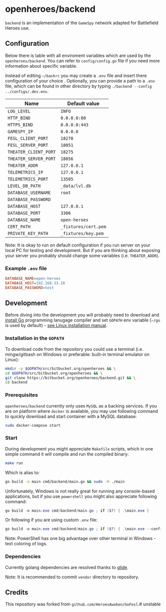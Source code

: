 # openheroes/backend

`backend` is an implementation of the `GameSpy` network adapted for Battlefield Heroes use.

## Configuration

Below there is table with all enviroment variables which are used by the `openheroes/backend`. You can refer to `config/config.go` file if you need more information about specific variable.

Instead of editing `~/bashrc` you may create a `.env` file and insert there configuration of your choice . Optionally, you can provide a path to a `.env` file, which can be found in other directory by typing `./backend --config ../configs/.dev.env`.

| Name                  | Default value        |
|-----------------------|----------------------|
| `LOG_LEVEL`           | `INFO`               |
| `HTTP_BIND`           | `0.0.0.0:80`         |
| `HTTPS_BIND`          | `0.0.0.0:443`        |
| `GAMESPY_IP`          | `0.0.0.0`            |
| `FESL_CLIENT_PORT`    | `18270`              |
| `FESL_SERVER_PORT`    | `18051`              |
| `THEATER_CLIENT_PORT` | `18275`              |
| `THEATER_SERVER_PORT` | `18056`              |
| `THEATER_ADDR`        | `127.0.0.1`          |
| `TELEMETRICS_IP`      | `127.0.0.1`          |
| `TELEMETRICS_PORT`    | `13505`              |
| `LEVEL_DB_PATH`       | `_data/lvl.db`       |
| `DATABASE_USERNAME`   | `root`               |
| `DATABASE_PASSWORD`   |                      |
| `DATABASE_HOST`       | `127.0.0.1`          |
| `DATABASE_PORT`       | `3306`               |
| `DATABASE_NAME`       | `open-heroes`        |
| `CERT_PATH`           | `_fixtures/cert.pem` |
| `PRIVATE_KEY_PATH`    | `_fixtures/key.pem`  |

Note: It is okay to run on default configuration if you run server on your local PC for testing and development. But if you are thinking about exposing your server you probably should change some variables (i.e. `THEATER_ADDR`).

### Example `.env` file

```ini
DATABASE_NAME=open-heroes
DATABASE_HOST=192.168.33.10
DATABASE_PASSWORD=test
```

## Development

Before diving into the development you will probably need to download and [install Go](https://golang.org/dl/) programming lanugage compiler and set `GOPATH` env variable (`~/go` is used by default) - [see Linux installation manual](https://docs.minio.io/docs/how-to-install-golang).

### Installation in the `GOPATH`

To download code from the repository you could use a terminal (i.e. mingw/gitbash on Windows or preferable: built-in terminal emulator on Linux):

```bash
mkdir -p $GOPATH/src/bitbucket.org/openheroes && \
cd $GOPATH/src/bitbucket.org/openheroes && \
git clone https://bitbucket.org/openheroes/backend.git && \
cd backend
```

### Prerequisites

`openheroes/backend`  currently only uses `MySQL` as a backing services. If you are on platform where `docker` is available, you may use following command to quickly download and start container with a MySQL database:

```bash
sudo docker-compose start
```

### Start

During development you might appreciate `Makefile` scripts, which in one simple command it will compile and run the compiled binary:

```bash
make run
```

Which is alias to:

```bash
go build -o main cmd/backend/main.go && sudo -H ./main
```

Unfortunately, Windows is not really great for running any console-based applications, but if you use `powershell` you might also appreciate following command:

```powershell
go build -o main.exe cmd/backend/main.go ; if ($?) { .\main.exe } 
```

Or following if you are using custom `.env` file:

```powershell
go build -o main.exe cmd/backend/main.go ; if ($?) { .\main.exe --config .dev.env }
```

Note: PowerShell has one big advantage over other terminal in Windows - text coloring of logs.

### Dependencies

Currently golang dependencies are resolved thanks to [glide](https://github.com/Masterminds/glide).

Note: It is recommended to commit `vendor` directory to repository.

## Credits 

This repository was forked from `github.com/HeroesAwaken/GoFesl`.# unstable
